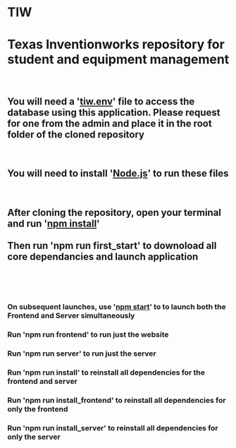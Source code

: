 # TIW
<h1>Texas Inventionworks repository for student and equipment management</h1>
<br>

<h2>You will need a '<ins>tiw.env</ins>' file to access the database using this application. Please request for one from the admin and place it in the root folder of the cloned repository</h2>

<br>

<h2>You will need to install '<a href="https://nodejs.org/en/"><ins>Node.js</ins></a>' to run these files</h2>

<br>

<h2>After cloning the repository, open your terminal and run '<ins>npm install</ins>' <br> <br> Then run 'npm run first_start' to downoload all core dependancies and launch application</h2>
<br>
<br>
<br>
<h3>On subsequent launches, use '<ins>npm start</ins>' to to launch both the Frontend and Server simultaneously</h3>

<h3>Run 'npm run frontend' to run just the website</h3>

<h3>Run 'npm run server' to run just the server</h3>

<h3>Run 'npm run install' to reinstall all dependencies for the frontend and server</h3>

<h3>Run 'npm run install_frontend' to reinstall all dependencies for only the frontend</h3>

<h3>Run 'npm run install_server' to reinstall all dependencies for only the server</h3>
